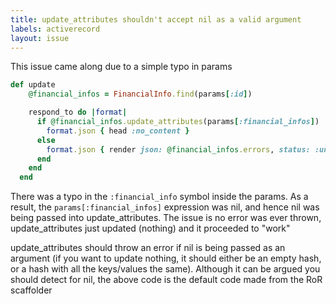 ```yaml
---
title: update_attributes shouldn't accept nil as a valid argument
labels: activerecord
layout: issue
---
```


This issue came along due to a simple typo in params

``` ruby
def update
    @financial_infos = FinancialInfo.find(params[:id])

    respond_to do |format|
      if @financial_infos.update_attributes(params[:financial_infos])
        format.json { head :no_content }
      else
        format.json { render json: @financial_infos.errors, status: :unprocessable_entity }
      end
    end
  end
```

There was a typo in the `:financial_info` symbol inside the params. As a result, the `params[:financial_infos]` expression was nil, and hence nil was being passed into update_attributes. The issue is no error was ever thrown, update_attributes just updated (nothing) and it proceeded to "work"

update_attributes should throw an error if nil is being passed as an argument (if you want to update nothing, it should either be an empty hash, or a hash with all the keys/values the same). Although it can be argued you should detect for nil, the above code is the default code made from the RoR scaffolder

